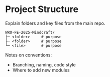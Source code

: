 # Project Structure

Explain folders and key files from the main repo.

```text
WRO-FE-2025-Mindcraft/
├─ <folder>     # purpose
├─ <folder>     # purpose
└─ <file>       # purpose
```

Notes on conventions:
- Branching, naming, code style
- Where to add new modules